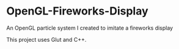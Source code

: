 OpenGL-Fireworks-Display
========================

An OpenGL particle system I created to imitate a fireworks display

This project uses Glut and C++.
